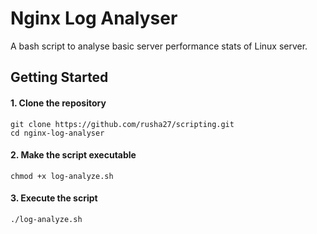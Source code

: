 # Nginx Log Analyser
A bash script to analyse basic server performance stats of Linux server.
## Getting Started
#### 1. Clone the repository
```
git clone https://github.com/rusha27/scripting.git
cd nginx-log-analyser
```
#### 2. Make the script executable
```
chmod +x log-analyze.sh
```
#### 3. Execute the script
```
./log-analyze.sh
```
